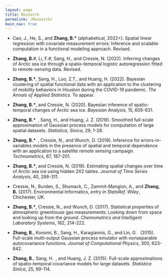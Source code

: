 ```yaml
---
layout: page
title: Research
permalink: /Research/
main_nav: true
---
```


- Cao, J., He, S., and **Zhang, B.\*** (alphabetical, 2022+). Spatial linear regression with covariate measurement errors: Inference and scalable computation in a functional modeling approach. Revised.


- **Zhang, B.**\#, Li, F.\#, Sang, H., and Cressie, N. (2022). Inferring changes of Arctic sea ice through a spatio-temporal logistic autoregression fitted to remote-sensing data. Revised.


- **Zhang, B.\***, Sang, H., Luo, Z.T., and Huang, H. (2022). Bayesian clustering of spatial functional data with an application to the clustering of mobility behaviors in Houston during the COVID-19 pandemic. *The Annals of Applied Statistics*. To appear.


- **Zhang, B.\***, and Cressie, N. (2020). Bayesian inference of spatio-temporal changes of Arctic sea ice. *Bayesian Analysis*, 15, 605-631.


- **Zhang, B.\*** , Sang, H., and Huang, J. Z. (2019). Smoothed full-scale approximation of Gaussian process models for computation of large spatial datasets. *Statistica, Sinica*, 29, 1-28.


- **Zhang, B.\*** , Cressie, N., and Wunch, D. (2019). Inference for errors-in-variables models in the presence of spatial and temporal dependence with an application to a satellite remote sensing campaign. *Technometrics*, 67, 187-201.


- **Zhang, B.\***, and Cressie, N. (2019). Estimating spatial changes over time of Arctic sea ice using hidden 2X2 tables. *Journal of Time Series Analysis*, 40, 288-311.


- Cressie, N., Burden, S., Shumack, C., Zammit-Mangion, A., and **Zhang, B.** (2017). Environmental Informatics, *entry in StatsRef. Wiley*, Chichester, UK.


- **Zhang, B.\***, Cressie, N., and Wunch, D. (2017). Statistical properties of atmospheric greenhouse gas measurements: Looking down from space and looking up from the ground. *Chemometrics and Intelligent Laboratory Systems*, 162, 214-222.


- **Zhang, B.**, Konomi, B., Sang, H., Karagiannis, G., and Lin, G.  (2015). Full-scale multi-output Gaussian process emulator with nonseparable autocovariance functions. *Journal of Computational Physics*, 300, 623-642.


- **Zhang, B.**, Sang, H. , and Huang, J. Z. (2015). Full-scale approximations of spatio-temporal covariance models for large datasets. *Statistica Sinica*, 25, 99-114.



